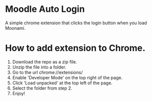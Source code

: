 # Moodle Auto Login

A simple chrome extension that clicks the login button when you load Moonami.

# How to add extension to Chrome.

1. Download the repo as a zip file.
2. Unzip the file into a folder.
3. Go to the url chrome://extensions/
4. Enable 'Developer Mode' on the top right of the page.
5. Click 'Load unpacked' at the top left of the page.
6. Select the folder from step 2.
7. Enjoy!
